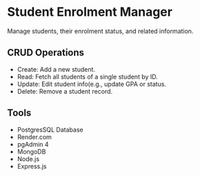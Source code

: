 # Student Enrolment Manager
Manage students, their enrolment status, and related information.

## CRUD Operations
- Create: Add a new student.
- Read: Fetch all students of a single student by ID.
- Update: Edit student info(e.g., update GPA or status.
- Delete: Remove a student record.

## Tools
- PostgresSQL Database
- Render.com
- pgAdmin 4
- MongoDB
- Node.js
- Express.js
